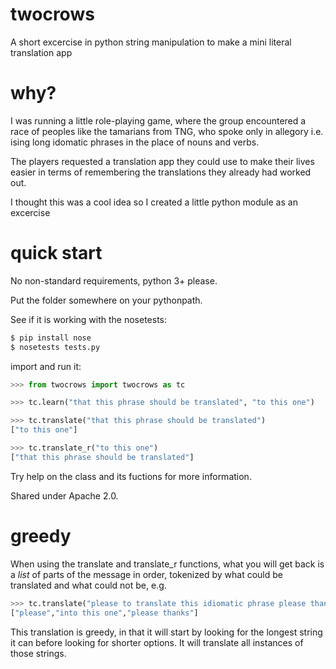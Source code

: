 # twocrows

A short excercise in python string manipulation to make a mini literal 
translation app

# why?

I was running a little role-playing game, where the group encountered a 
race of peoples like the tamarians from TNG, who spoke only in allegory 
i.e. ising long idomatic phrases in the place of nouns and verbs.

The players requested a translation app they could use to make their
lives easier in terms of remembering the translations they already had worked out.

I thought this was a cool idea so I created a little python module as an excercise

# quick start

No non-standard requirements, python 3+ please.

Put the folder somewhere on your pythonpath.

See if it is working with the nosetests:
```bash
$ pip install nose
$ nosetests tests.py
```

import and run it:

```python
>>> from twocrows import twocrows as tc

>>> tc.learn("that this phrase should be translated", "to this one")

>>> tc.translate("that this phrase should be translated")
["to this one"]

>>> tc.translate_r("to this one")
["that this phrase should be translated"]
```

Try help on the class and its fuctions for more information.

Shared under Apache 2.0.

# greedy


When using the translate and translate_r functions, what you will get
back is a _list_ of parts of the message in order, tokenized by what could be
translated and what could not be, e.g.

```python
>>> tc.translate("please to translate this idiomatic phrase please thanks")
["please","into this one","please thanks"]
```


This translation is greedy, in that it will start by looking for the longest string it can before looking for shorter options. It will translate all instances of those strings.
